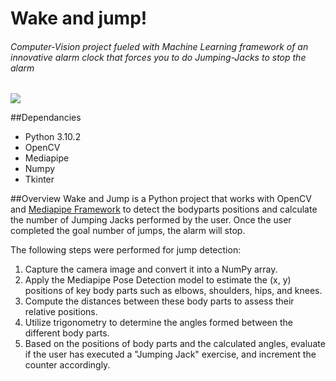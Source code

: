 # Wake and jump!

###### Computer-Vision project fueled with Machine Learning framework of an innovative alarm clock that forces you to do *Jumping-Jacks* to stop the alarm

![](https://user-images.githubusercontent.com/98501536/280554059-2585fb59-6cc2-48ef-91b2-76b73ff7fd8e.png)

##Dependancies

- Python 3.10.2
- OpenCV
- Mediapipe
- Numpy
- Tkinter

##Overview
Wake and Jump is a Python project that works with OpenCV and [Mediapipe Framework](https://developers.google.com/mediapipe/solutions "Mediapipe Framework") to detect the bodyparts positions and calculate the number of Jumping Jacks performed by the user.
Once the user completed the goal number of jumps, the alarm will stop.

The following steps were performed for jump detection:

1. Capture the camera image and convert it into a NumPy array.
2. Apply the Mediapipe Pose Detection model to estimate the (x, y) positions of key body parts such as elbows, shoulders, hips, and knees.
3. Compute the distances between these body parts to assess their relative positions.
4. Utilize trigonometry to determine the angles formed between the different body parts.
5. Based on the positions of body parts and the calculated angles, evaluate if the user has executed a "Jumping Jack" exercise, and increment the counter accordingly.
